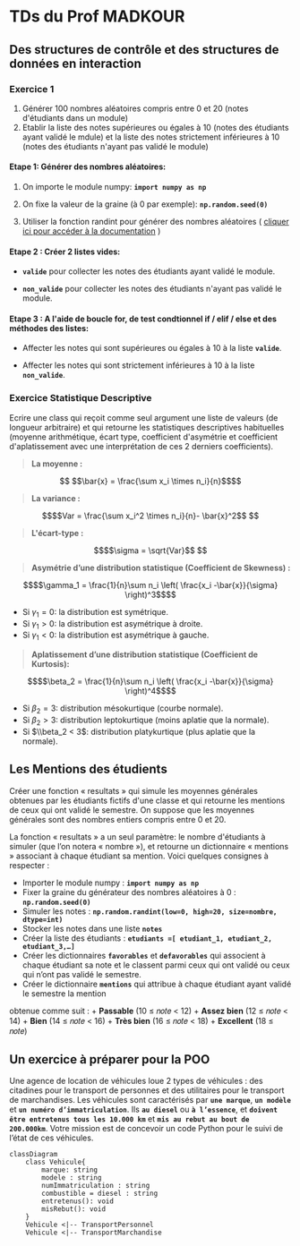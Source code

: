 # TDs du Prof MADKOUR

## Des structures de contrôle et des structures de données en interaction

### Exercice 1

1. Générer 100 nombres aléatoires compris entre 0 et 20 (notes d'étudiants dans un module)
2. Etablir la liste des notes supérieures ou égales à 10 (notes des étudiants ayant validé le mdule) et la liste des notes strictement inférieures à 10 (notes des étudiants n'ayant pas validé le module)

#### **Etape 1:** Générer des nombres aléatoires:

1. On importe le module numpy: **`import numpy as np`**

2. On fixe la valeur de la graine (à 0 par exemple): **`np.random.seed(0)`**

3. Utiliser la fonction randint pour générer des nombres aléatoires ( [cliquer ici pour accéder à la documentation](https://numpy.org/doc/stable/reference/random/generated/numpy.random.randint.html#numpy-random-randint/) )

#### **Etape 2 :** Créer 2 listes vides:

+ **`valide`** pour collecter les notes des étudiants ayant validé le module.

+ **`non_valide`** pour collecter les notes des étudiants n'ayant pas validé le module.

#### **Etape 3 :** A l'aide de boucle for, de test condtionnel if / elif / else et des méthodes des listes:

+ Affecter les notes qui sont supérieures ou égales à 10 à la liste **`valide`**.

+ Affecter les notes qui sont strictement inférieures à 10 à la liste **`non_valide`**.

### Exercice Statistique Descriptive

Ecrire une class  qui reçoit comme seul argument une liste de valeurs (de longueur arbitraire) et qui retourne les statistiques descriptives habituelles (moyenne arithmétique, écart type, coefficient d'asymétrie et coefficient d'aplatissement avec une interprétation de ces 2 derniers coefficients).

> **La moyenne :**

```math

$$\bar{x} = \frac{\sum x_i \times n_i}{n}$$
```

> **La variance :**

```math
$$Var = \frac{\sum x_i^2 \times n_i}{n}- \bar{x}^2$$

```

> **L'écart-type :**

```math
$$\sigma = \sqrt{Var}$$

```

> **Asymétrie d’une distribution statistique (Coefficient de Skewness) :**

```math
$$\gamma_1 = \frac{1}{n}\sum n_i \left( \frac{x_i -\bar{x}}{\sigma} \right)^3$$
```

+ Si $\gamma_1 = 0$: la distribution est symétrique.
+ Si $\gamma_1 > 0$: la distribution est asymétrique à droite.
+ Si $\gamma_1 < 0$: la distribution est asymétrique à gauche.

> **Aplatissement d’une distribution statistique (Coefficient de Kurtosis):**

```math
$$\beta_2 = \frac{1}{n}\sum n_i \left( \frac{x_i -\bar{x}}{\sigma} \right)^4$$
```

+ Si $\beta_2 = 3$: distribution mésokurtique (courbe normale).
+ Si $\beta_2> 3$: distribution leptokurtique (moins aplatie que la normale).
+ Si $\\beta_2 < 3$: distribution platykurtique (plus aplatie que la normale).

## Les Mentions des étudients

Créer une fonction « resultats » qui simule les moyennes générales obtenues par les étudiants fictifs d'une
classe et qui retourne les mentions de ceux qui ont validé le semestre. On suppose que les moyennes générales
sont des nombres entiers compris entre 0 et 20.

La fonction « resultats » a un seul paramètre: le nombre d'étudiants à simuler (que l’on notera « nombre »), et retourne un dictionnaire « mentions » associant à chaque étudiant sa mention.
Voici quelques consignes à respecter :

+ Importer le module numpy : **`import numpy as np`**
+ Fixer la graine du générateur des nombres aléatoires à 0 : **`np.random.seed(0)`**
+ Simuler les notes : **`np.random.randint(low=0, high=20, size=nombre, dtype=int)`**
+ Stocker les notes dans une liste **`notes`**
+ Créer la liste des étudiants : **`etudiants =[ etudiant_1, etudiant_2, etudiant_3,…]`**
+ Créer les dictionnaires **`favorables`** et **`defavorables`** qui associent à chaque étudiant sa note et le
classent parmi ceux qui ont validé ou ceux qui n’ont pas validé le semestre.
+ Créer le dictionnaire **`mentions`** qui attribue à chaque étudiant ayant validé le semestre la mention

obtenue comme suit :
    + **Passable** (10 ≤ 𝑛𝑜𝑡𝑒 < 12)
    + **Assez bien** (12 ≤ 𝑛𝑜𝑡𝑒 < 14)
    + **Bien** (14 ≤ 𝑛𝑜𝑡𝑒 < 16)
    + **Très bien** (16 ≤ 𝑛𝑜𝑡𝑒 < 18)
    + **Excellent** (18 ≤ 𝑛𝑜𝑡𝑒)

## Un exercice à préparer pour la POO

Une agence de location de véhicules loue 2 types de véhicules : des citadines pour le transport de personnes et des utilitaires pour le transport de marchandises. Les véhicules sont caractérisés par **`une marque`**, **`un modèle`** et **`un numéro d’immatriculation`**. Ils **`au diesel`** ou **`à l’essence`**, et **`doivent être entretenus tous les 10.000 km`** et **`mis au rebut au bout de 200.000km`**.
Votre mission est de concevoir un code Python pour le suivi de l’état de ces véhicules.

```mermaid
classDiagram
    class Vehicule{
        marque: string
        modele : string
        numImmatriculation : string
        combustible = diesel : string
        entretenus(): void
        misRebut(): void
    }
    Vehicule <|-- TransportPersonnel
    Vehicule <|-- TransportMarchandise
```
